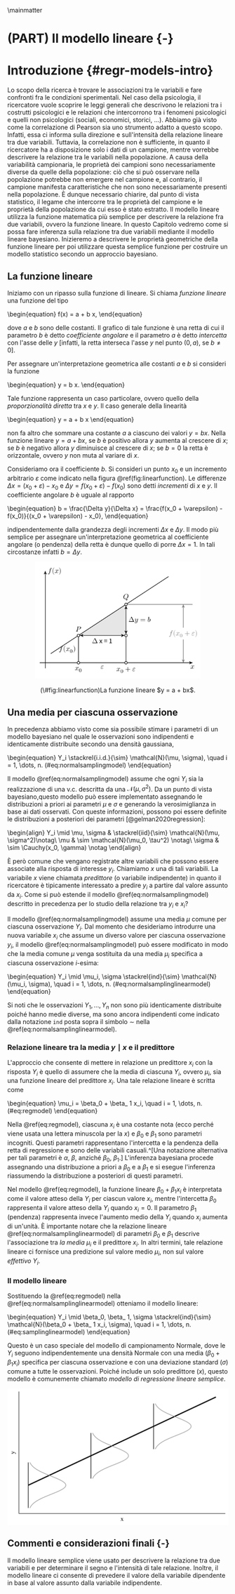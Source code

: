 \mainmatter

# (PART) Il modello lineare {-}

# Introduzione {#regr-models-intro}



Lo scopo della ricerca è trovare le associazioni tra le variabili e fare confronti fra le condizioni sperimentali. Nel caso della psicologia, il ricercatore vuole scoprire le leggi generali che descrivono le relazioni tra i costrutti psicologici e le relazioni che intercorrono tra i fenomeni psicologici e quelli non psicologici (sociali, economici, storici, ...). Abbiamo già visto come la correlazione di Pearson sia uno strumento adatto a questo scopo. Infatti, essa ci informa sulla direzione e sull'intensità della relazione lineare tra due variabili. Tuttavia, la correlazione non è sufficiente, in quanto il ricercatore ha a disposizione solo i dati di un campione, mentre vorrebbe descrivere la relazione tra le variabili nella popolazione. A causa della variabilità campionaria, le proprietà dei campioni sono necessariamente diverse da quelle della popolazione: ciò che si può osservare nella popolazione potrebbe non emergere nel campione e, al contrario, il campione manifesta caratteristiche che non sono necessariamente presenti nella popolazione. È dunque necessario chiarire, dal punto di vista statistico, il legame che intercorre tra le proprietà del campione e le proprietà della popolazione da cui esso è stato estratto.  Il modello lineare utilizza la funzione matematica più semplice per descrivere la relazione fra due variabili, ovvero la funzione lineare. In questo Capitolo vedremo come si possa fare inferenza sulla relazione tra due variabili mediante il modello lineare bayesiano. Inizieremo a descrivere le proprietà geometriche della funzione lineare per poi utilizzare questa semplice funzione per costruire un modello statistico secondo un approccio bayesiano. 

## La funzione lineare

Iniziamo con un ripasso sulla funzione di lineare. Si chiama _funzione lineare_ una funzione del tipo

\begin{equation}
f(x) = a + b x,
\end{equation}

dove $a$ e $b$ sono delle costanti. Il grafico di tale funzione è una retta di cui il parametro $b$ è detto _coefficiente angolare_ e il parametro $a$ è detto _intercetta_ con l'asse delle $y$ [infatti, la retta interseca l'asse $y$ nel punto $(0,a)$, se $b \neq 0$].
  
Per assegnare un'interpretazione geometrica alle costanti $a$ e $b$ si consideri la funzione

\begin{equation}
y = b x.
\end{equation}

Tale funzione rappresenta un caso particolare, ovvero quello della _proporzionalità diretta_ tra $x$ e $y$. Il caso generale della linearità

\begin{equation}
y = a + b x
\end{equation}

non fa altro che sommare una costante $a$ a ciascuno dei valori $y = b x$. Nella funzione lineare $y = a + b x$, se $b$ è positivo allora $y$ aumenta al crescere di $x$; se $b$ è negativo allora $y$ diminuisce al crescere di $x$; se $b=0$ la retta è orizzontale, ovvero $y$ non muta al variare di $x$.

Consideriamo ora il coefficiente $b$. Si consideri un punto $x_0$ e un incremento arbitrario $\varepsilon$ come indicato nella figura \@ref(fig:linearfunction). Le differenze $\Delta x = (x_0 + \varepsilon) - x_0$ e $\Delta y = f(x_0 + \varepsilon) - f(x_0)$  sono detti _incrementi_ di $x$ e $y$. Il coefficiente angolare $b$ è uguale al rapporto  

\begin{equation}
    b = \frac{\Delta y}{\Delta x} = \frac{f(x_0 + \varepsilon) - f(x_0)}{(x_0 + \varepsilon) - x_0},
\end{equation}

indipendentemente dalla grandezza degli incrementi $\Delta x$ e $\Delta y$. Il modo più semplice per assegnare un'interpretazione geometrica al coefficiente angolare (o pendenza) della retta è dunque quello di porre $\Delta x = 1$. In tali circostanze infatti $b = \Delta y$.

<div class="figure" style="text-align: center">
<img src="images/linear_function.png" alt="La funzione lineare $y = a + bx$." width="75%" />
<p class="caption">(\#fig:linearfunction)La funzione lineare $y = a + bx$.</p>
</div>

<!-- ## L'errore di misurazione -->

<!-- Per descrivere l'associazione tra due variabili, tuttavia, la funzione lineare non è sufficiente. Nel mondo empirico, infatti, la relazione tra variabili non è mai perfettamente lineare. È dunque necessario includere nel modello lineare anche una componente d'errore, ovvero una componente della $Y$ che non può essere spiegata dal modello lineare. Nel caso di due sole variabili, questo ci conduce alla seguente formulazione del modello lineare: -->

<!-- \begin{equation} -->
<!-- y = \beta_0 + \beta_1 x + \varepsilon, -->
<!-- (\#eq:regbivpop) -->
<!-- \end{equation} -->

<!-- laddove i parametri $\beta_0$ e $\beta_1$ descrivono l'associazione tra le variabili casuali $Y$ e $X$, e il termine d'errore $\varepsilon$ specifica quant'è grande la porzione della variabile $y$ che non può essere predetta nei termini di una relazione lineare con la $X$. -->

<!-- Si noti che la \@ref(eq:regbivpop) consente di formulare una predizione, nei termini di un modello lineare, del valore atteso della $Y$ conoscendo $X$, ovvero -->

<!-- \begin{equation} -->
<!-- \hat{Y} = \mathbb{E}(Y \mid X = x) = \beta_0 + \beta_1 x. -->
<!-- (\#eq:regbivpop2) -->
<!-- \end{equation} -->

<!-- In altri termini, se i parametri del modello ($\beta_0$ e $\beta_1$) sono noti, allora è possibile predire la $Y$ sulla base della nostra conoscenza della $X$.  -->
<!-- Per esempio, se conosciamo la relazione lineare tra quoziente di intelligenza ed aspettativa di vita, allora possiamo prevedere quanto a lungo vivrà una persona sulla base del suo QI. Sì, c'è una relazione lineare tra intelligenza e aspettativa di vita [@hambrick2015research]! Ma quando è accurata la previsione? Ciò dipende dal termine d'errore della \@ref(eq:regbivpop). Il modello lineare fornisce un metodo per rispondere a domande di questo tipo^[Per una discussione sugli aspetti di base del modello lineare, si veda il [capitolo 7](https://openintro-ims.netlify.app/model-slr.html) di _Introduction to Modern Statistics_.]. -->

## Una media per ciascuna osservazione

In precedenza abbiamo visto come sia possibile stimare i parametri di un modello bayesiano nel quale le osservazioni sono indipendenti e identicamente distribuite secondo una densità gaussiana, 

\begin{equation}
Y_i \stackrel{i.i.d.}{\sim} \mathcal{N}(\mu, \sigma), \quad i = 1, \dots, n.
(\#eq:normalsamplingmodel)
\end{equation}

Il modello \@ref(eq:normalsamplingmodel) assume che ogni $Y_i$ sia la realizzazione di una v.c. descritta da una $\mathcal{N}(\mu, \sigma^2)$. Da un punto di vista bayesiano,questo modello può essere implementato assegnando le distribuzioni a priori ai parametri $\mu$ e $\sigma$ e generando la verosimiglianza in base ai dati osservati. Con queste informazioni, possono poi essere definite le distribuzioni a posteriori dei parametri [@gelman2020regression]:

\begin{align}
Y_i \mid \mu, \sigma & \stackrel{iid}{\sim} \mathcal{N}(\mu, \sigma^2)\notag\\
\mu       & \sim \mathcal{N}(\mu_0, \tau^2) \notag\\
\sigma    & \sim \Cauchy(x_0, \gamma) \notag
\end{align}

È però comune che vengano registrate altre variabili che possono essere associate alla risposta di interesse $y_i$. Chiamiamo $x$ una di tali variabili. La variabile $x$ viene chiamata *predittore* (o variabile indipendente) in quanto il ricercatore è tipicamente interessato a predire $y_i$ a partire dal valore assunto da $x_i$. Come si può estende il modello \@ref(eq:normalsamplingmodel) descritto in precedenza per lo studio della relazione tra $y_i$ e $x_i$?

Il modello \@ref(eq:normalsamplingmodel) assume una media $\mu$ comune per ciascuna osservazione $Y_i$. Dal momento che desideriamo introdurre una nuova variabile $x_i$ che assume un diverso valore per ciascuna osservazione $y_i$, il modello \@ref(eq:normalsamplingmodel) può essere modificato in modo che la media comune $\mu$ venga sostituita da una media $\mu_i$ specifica a ciascuna osservazione $i$-esima:

\begin{equation}
Y_i \mid \mu_i, \sigma \stackrel{ind}{\sim} \mathcal{N}(\mu_i, \sigma), \quad i = 1, \dots, n.
(\#eq:normalsamplinglinearmodel)
\end{equation}

Si noti che le osservazioni $Y_1, \dots, Y_n$ non sono più identicamente distribuite poiché hanno medie diverse, ma sono ancora indipendenti come indicato dalla notazione `ind` posta sopra il simbolo $\sim$ nella \@ref(eq:normalsamplinglinearmodel).

### Relazione lineare tra la media $y \mid x$ e il predittore

L'approccio che consente di mettere in relazione un predittore $x_i$ con la risposta $Y_i$ è quello di assumere che la media di ciascuna $Y_i$, ovvero $\mu_i$, sia una funzione lineare del predittore $x_i$. Una tale relazione lineare è scritta come 

\begin{equation}
\mu_i = \beta_0 + \beta_ 1 x_i, \quad i = 1, \dots, n.
(\#eq:regmodel)
\end{equation}

Nella \@ref(eq:regmodel), ciascuna $x_i$ è una costante nota (ecco perché viene usata una lettera minuscola per la $x$) e $\beta_0$ e $\beta_ 1$ sono parametri incogniti. Questi parametri rappresentano l'intercetta e la pendenza della retta di regressione e sono delle variabili casuali.^[Una notazione alternativa per tali parametri è $\alpha$, $\beta$, anziché $\beta_0$, $\beta_ 1$.] L'inferenza bayesiana procede assegnando una distribuzione a priori a $\beta_0$ e a $\beta_ 1$ e si esegue l'inferenza riassumendo la distribuzione a posteriori di questi parametri.

Nel modello \@ref(eq:regmodel), la funzione lineare $\beta_0 + \beta_ 1 x_i$ è interpretata come il valore atteso della $Y_i$ per ciascun valore $x_i$, mentre l'intercetta $\beta_0$ rappresenta il valore atteso della $Y_i$ quando $x_i = 0$. Il parametro $\beta_ 1$ (pendenza) rappresenta invece l'aumento medio della $Y_i$ quando $x_i$ aumenta di un'unità. È importante notare che la relazione lineare  \@ref(eq:normalsamplinglinearmodel) di parametri $\beta_0$ e  $\beta_ 1$ descrive l'associazione tra _la media_ $\mu_i$ e il predittore $x_i$. In altri termini, tale relazione lineare ci fornisce una predizione sul valore medio $\mu_i$, non sul valore _effettivo_ $Y_i$.

### Il modello lineare

Sostituendo la \@ref(eq:regmodel) nella \@ref(eq:normalsamplinglinearmodel) otteniamo il modello lineare:

\begin{equation}
Y_i \mid \beta_0, \beta_ 1, \sigma \stackrel{ind}{\sim} \mathcal{N}(\beta_0 + \beta_ 1 x_i, \sigma), \quad i = 1, \dots, n.
(\#eq:samplinglinearmodel)
\end{equation}

Questo è un caso speciale del modello di campionamento Normale, dove le $Y_i$ seguono indipendentemente una densità Normale con una media ($\beta_0 + \beta_ 1 x_i$) specifica per ciascuna osservazione e con una deviazione standard ($\sigma$) comune a tutte le osservazioni. Poiché include un solo predittore ($x$), questo modello è comunemente chiamato _modello di regressione lineare semplice_.

<!-- In maniera equivalente, il modello \@ref(eq:samplinglinearmodel) può essere formulato come -->

<!-- \begin{equation} -->
<!-- Y_i = \mu_i + \varepsilon_i, \quad i = 1, \dots, n, -->
<!-- (\#eq:samplinglinearmodel2) -->
<!-- \end{equation} -->

<!-- dove la risposta media è $\mu_i = \beta_0 + \beta_ 1 x_i$ e i residui $\varepsilon_1, \dots, \varepsilon_n$ sono i.i.d. da una Normale con media 0 e deviazione standard $\sigma$.  -->

<img src="051_reglin1_files/figure-html/unnamed-chunk-1-1.png" width="576" style="display: block; margin: auto;" />

<!-- Nel modello lineare, l'osservazione $Y_i$ è una variabile casuale, il predittore $x_i$ è una costante fissa, e $\beta_0$, $\beta_1$ e $\sigma$ sono parametri incogniti. Utilizzando il paradigma bayesiano, viene assegnata una distribuzione a priori congiunta a $(\beta_0, \beta_1, \sigma)$. Dopo avere osservato le risposte $Y_i, i = 1, \dots, n$, l'inferenza procede stimando la distribuzione a posteriori dei parametri.  -->

<!-- ::: {.remark} -->
<!-- Nella costruzione di un modello di regressione bayesiano, è importante iniziare dalle basi e procedere un passo alla volta. Sia $Y$ una variabile di risposta e -->
<!-- sia $x$ un predittore o un insieme di predittori. È possibile costruire un modello di regressione di $Y$ su $x$ applicando i seguenti principi generali: -->

<!-- - Stabilire se $Y$  è discreto o continuo. Di conseguenza, identificare l'appropriata struttura dei dati (per esempio, Normale, di Poisson, o Binomiale). -->

<!-- - Esprimere la media di $Y$ come funzione dei predittori $x$ (per esempio, $\mu = \beta_0 + \beta_1 x$). -->

<!-- - Identificare tutti i parametri incogniti del modello (per esempio, $\mu, \beta_1, \beta_2$). -->

<!-- - Valutare quali valori che ciascuno di questi parametri potrebbe assumere. Di conseguenza, identificare le distribuzioni a priori appropriate per questi parametri. -->
<!-- :::  -->

<!-- Nel caso di una variabile $Y$ continua che segue la legge gaussiana e un solo predittore, ad esempio, il modello diventa: -->

<!-- \begin{align}  -->
<!-- Y_i \mid \beta_0, \beta_1, \sigma  &\stackrel{ind}{\sim} \mathcal{N}\left(\mu_i, \sigma^2\right) \;\; \text{ con } \;\; \mu_i = \beta_0 + \beta_1 x_i \notag\\ -->
<!-- \beta_0  &\sim \mathcal{N}\left(\mu_0, \sigma_0^2 \right)  \notag\\ -->
<!-- \beta_1  & \sim \mathcal{N}\left(\mu_1, \sigma_1^2 \right) \notag\\ -->
<!-- \sigma & \sim \text{Cauchy}(x_0, \gamma) \; .\notag -->
<!-- \end{align} -->

<!-- Un algoritmo MCMC viene usato per simulare i campioni dalle distribuzioni a posteriori e, mediante tali campioni, si fanno inferenze sulla risposta attesa $\beta_0 + \beta_1 x$ per ciascuno specifico valore del predittore $x$. Inoltre, è possibile valutare le dimensioni degli errori di previsione mediante un indice sintetico della densità a posteriori della deviazione standard $\sigma$. -->

## Commenti e considerazioni finali {-}

Il modello lineare semplice viene usato per descrivere la relazione tra due variabili e per determinare il segno e l'intensità di tale relazione. Inoltre, il modello lineare ci consente di prevedere il valore della variabile dipendente in base al valore assunto dalla variabile indipendente. 

<!-- Il modello lineare semplice è in realtà molto limitato, in quanto descrive soltanto la relazione tra la variabile dipendente $y$ e una sola variabile esplicativa $x$. Esso diventa molto più utile quando incorpora più variabili indipendenti. In questo secondo caso, però, i calcoli per la stima dei coefficienti del modello diventano più complicati. Abbiamo deciso di iniziare considerando il modello lineare semplice perché, in questo caso, sia la logica dell'inferenza sia le procedure di calcolo sono facilmente maneggiabili. Nel caso più generale, quello del modello lineare multiplo (ovvero, con più di un predittore), la logica dell'inferenza rimane identica a quella discussa qui, ma le procedure di calcolo richiedono l'uso dell'algebra matriciale. Il modello lineare multiplo può includere sia regressori quantitativi, sia regressori qualitativi, utilizzando un opportuno schema di codifica. È interessante notare come un modello lineare multiplo che include una sola variabile esplicativa qualitativa corrisponde all'analisi della varianza ad una via; un modello lineare multiplo che include più di una variabile esplicativa qualitativa corrisponde all'analisi della varianza più vie. Possiamo qui concludere dicendo che il modello lineare, nelle sue varie forme e varianti, costituisce la tecnica di analisi dei dati maggiormente usata in psicologia. -->

